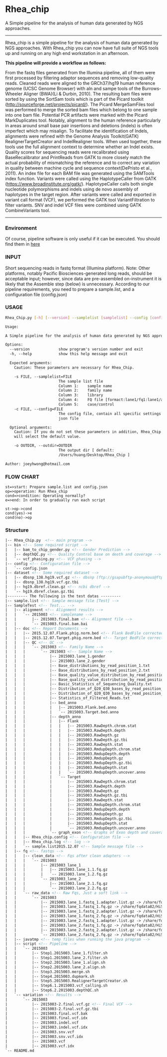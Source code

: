 ﻿# Rhea_chip 
A Simple pipeline for the analysis of human data generated by NGS approaches.



------
Rhea_chip is a simple pipeline for the analysis of human data generated by NGS approaches. With Rhea_chip you can now have full suite of NGS tools up and running on any high end workstation in an afternoon. 

**This pipeline will provide a workflow as follows:**

From the fastq files generated from the Illumina pipeline, all of them were first processed by filtering adaptor sequences and removing low-quality reads. Cleaned reads were aligned to the GRCh37/hg19 human reference genome (UCSC Genome Browser) with aln and sampe tools of the Burrows-Wheeler Aligner (BWA)(Li & Durbin, 2010). The resulting bam files were sorted by using the SortSam tools which is part of the Picard toolkit  (http://sourceforge.net/projects/picard/). The Picard MergeSamFiles tool was performed to merge the sorted bam files which belong to one sample into one bam file. Potential PCR artifacts were marked with the Picard MarkDuplicates tool. Notably, alignment to the human reference particularly in areas around small base pair insertions and deletions (indels) is often imperfect which may misalign. To facilitate the identification of Indels, alignments were refined with the Genome Analysis Toolkit(GATK) RealignerTargetCreator and IndelRealigner tools. When used together, these tools use the full alignment context to determine whether an Indel exists. Quality scores for sequencing reads were recalibrated using BaseRecalibrator and PrintReads from GATK to more closely match the actual probability of mismatching the reference and to correct any variation in quality between machine cycle and sequence context(DePristo et al., 2011). An index file for each BAM file was generated using the SAMTools index function. Variants were called using the HaplotypeCaller from GATK (https://www.broadinstitute.org/gatk/). HaplotypeCaller calls both single nucleotide polymorphisms and indels using de novo assembly of haplotypes in the target region. After variants were called and exported in variant call format (VCF), we performed the GATK tool VariantFiltration to filter variants. SNV and indel VCF files were combined using GATK CombineVariants tool.

------

### Environment

Of course, pipeline software is only useful if it can be executed. You should find them in [here][1]

### INPUT

Short sequencing reads in fastq format (Illumina platform). Note: Other platforms, notably Pacific Biosciences-generated long reads, should be acceptable input; however, since data are pre-assembled on-instrument it is likely that the Assemble step (below) is unnecessary.
According to our pipeline requirements, you need to prepare a sample.list, and a configuration file (config.json)

### USAGE

```bash
Rhea_Chip.py [-h] [--version] --samplelist [samplelist] --config [config.json] [options]
```

```html
Usage: 

A Simple pipeline for the analysis of human data generated by NGS approaches.

Options:
  --version             show program's version number and exit
  -h, --help            show this help message and exit

  Expected arguments:
    Caution: These parameters are necessary for Rhea_Chip.

    -s FILE, --samplelist=FILE
                        The sample list file
                        Column 1:    sample name
                        Column 2:    family name
                        Column 3:    library
                        Column 4:    FQ file [formact:lane1/fq1:lane1/adapter1;lane1/fq2:lane1/adapter2|lane2/fq1:lane2/adapter1;lane2/fq2:lane2/adapter2|...]
                        Column 5:    case/control
    -c FILE, --config=FILE
                        The config file, contain all specific settings in a
                        json file

  Optional arguments:
    Caution: If you do not set these parameters in addition, Rhea_Chip
    will select the default value.

    -o OUTDIR, --outdir=OUTDIR
                        The output dir [ default:
                        /Users/huang/Desktop/Rhea_Chip ]

Author: joeyhwong@hotmail.com
```

### FLOW CHART

```flow
st=>start: Prepare sample.list and config.json
op=>operation: Run Rhea_chip
cond=>condition: Operating normally?
e=>end: In order to gradually run each script

st->op->cond
cond(yes)->e
cond(no)->op
```

### Structure

```html
|-- Rhea_Chip.py  <!-- main program -->
|-- bin <!-- Some required script -->
|   |-- bam_to_chip_gender.py <!-- Gender Prediction -->
|   |-- depthQC.py <!-- Quality Control base on deoth and coverage -->
|   `-- vcf_phasing.py <!-- VCF phasing -->
|-- config <!-- Configuration file -->
|   `-- config.json
|-- dataset <!-- Some required dataset -->
|   |-- dbsnp_138.hg19.vcf.gz <!-- dbsnp (ftp://gsapubftp-anonymous@ftp.broadinstitute.org/bundle/2.8/hg19/dbsnp_138.hg19.vcf.gz) -->
|   |-- dbsnp_138.hg19.vcf.gz.tbi
|   |-- hg19.dbref.clean.gz <!-- ncbi dbref -->
|   `-- hg19.dbref.clean.gz.tbi
|--------- The following is the test datas ---------  
|-- sample.list <!-- Sample message file [Test] -->
|-- SampleTest <!-- Test... -->
|   |-- alignment <!-- Alignment results -->
|   |   `-- 2015003 <!-- samplename -->
|   |       |-- 2015003.final.bam <!-- Alignment file -->
|   |       `-- 2015003.final.bam.bai
|   |-- doc <!-- Report Documents -->
|   |   |-- 2015.12.07.Flank.phig.norm.bed <!-- Flank BedFile corrected -->
|   |   |-- 2015.12.07.Target.phig.norm.bed <!-- Target BedFile corrected -->
|   |   |-- QC <!-- QC -->
|   |   |   `-- 2015003 <!-- Family Name -->
|   |   |       `-- 2015003 <!-- Sample Name -->
|   |   |           |-- 2015003.lane_1.gender
|   |   |           |-- 2015003.lane_2.gender
|   |   |           |-- Base_distributions_by_read_position_1.txt
|   |   |           |-- Base_distributions_by_read_position_2.txt
|   |   |           |-- Base_quality_value_distribution_by_read_position_1.txt
|   |   |           |-- Base_quality_value_distribution_by_read_position_2.txt
|   |   |           |-- Basic_Statistics_of_Sequencing_Quality.txt
|   |   |           |-- Distribution_of_Q20_Q30_bases_by_read_position_1.txt
|   |   |           |-- Distribution_of_Q20_Q30_bases_by_read_position_2.txt
|   |   |           |-- Statistics_of_Filtered_Reads.txt
|   |   |           |-- bed_anno
|   |   |           |   |-- 2015003.Flank.bed.anno
|   |   |           |   `-- 2015003.Target.bed.anno
|   |   |           |-- depth_anno
|   |   |           |   |-- Flank
|   |   |           |   |   |-- 2015003.RawDepth.chrom.stat
|   |   |           |   |   |-- 2015003.RawDepth.depth
|   |   |           |   |   |-- 2015003.RawDepth.gz
|   |   |           |   |   |-- 2015003.RawDepth.gz.tbi
|   |   |           |   |   |-- 2015003.RawDepth.stat
|   |   |           |   |   |-- 2015003.RmdupDepth.chrom.stat
|   |   |           |   |   |-- 2015003.RmdupDepth.depth
|   |   |           |   |   |-- 2015003.RmdupDepth.gz
|   |   |           |   |   |-- 2015003.RmdupDepth.gz.tbi
|   |   |           |   |   |-- 2015003.RmdupDepth.stat
|   |   |           |   |   `-- 2015003.RmdupDepth.uncover.anno
|   |   |           |   `-- Target
|   |   |           |       |-- 2015003.RawDepth.chrom.stat
|   |   |           |       |-- 2015003.RawDepth.depth
|   |   |           |       |-- 2015003.RawDepth.gz
|   |   |           |       |-- 2015003.RawDepth.gz.tbi
|   |   |           |       |-- 2015003.RawDepth.stat
|   |   |           |       |-- 2015003.RmdupDepth.chrom.stat
|   |   |           |       |-- 2015003.RmdupDepth.depth
|   |   |           |       |-- 2015003.RmdupDepth.gz
|   |   |           |       |-- 2015003.RmdupDepth.gz.tbi
|   |   |           |       |-- 2015003.RmdupDepth.stat
|   |   |           |       `-- 2015003.RmdupDepth.uncover.anno
|   |   |           `-- graph_exon <!-- Graphs of Exon depth and coverage -->
|   |   |-- Rhea_chip.config <!-- Configuration file -->
|   |   |-- Rhea_chip.log <!-- log -->
|   |   `-- sample.list2015.12.07 <!-- Sample message file -->
|   |-- fq <!-- fastqs -->
|   |   |-- clean_data <!-- Fqs after clean adapters -->
|   |   |   `-- 2015003
|   |   |       |-- 2015003_lane_1
|   |   |       |   |-- 2015003.lane_1.1.fq.gz
|   |   |       |   `-- 2015003.lane_1.2.fq.gz
|   |   |       `-- 2015003_lane_2
|   |   |           |-- 2015003.lane_2.1.fq.gz
|   |   |           `-- 2015003.lane_2.2.fq.gz
|   |   `-- raw_data <!-- Raw Fqs, Just a soft link -->
|   |       `-- 2015003
|   |           |-- 2015003.lane_1.fastq_1.adapter.list.gz -> /share/fqdata82/HiSeq2500_rapid/F14ZQSQSSJ1554_HUMjboX/JSZLSPEP00000682/150807_I176_FCHYCHKADXX_L1_HUMhgfXQDDAAAPEI-9/1.adapter.list.gz
|   |           |-- 2015003.lane_1.fastq_1.fq.gz -> /share/fqdata82/HiSeq2500_rapid/F14ZQSQSSJ1554_HUMjboX/JSZLSPEP00000682/150807_I176_FCHYCHKADXX_L1_HUMhgfXQDDAAAPEI-9/150807_I176_FCHYCHKADXX_L1_HUMhgfXQDDAAAPEI-9_1.fq.gz
|   |           |-- 2015003.lane_1.fastq_2.adapter.list.gz -> /share/fqdata82/HiSeq2500_rapid/F14ZQSQSSJ1554_HUMjboX/JSZLSPEP00000682/150807_I176_FCHYCHKADXX_L1_HUMhgfXQDDAAAPEI-9/2.adapter.list.gz
|   |           |-- 2015003.lane_1.fastq_2.fq.gz -> /share/fqdata82/HiSeq2500_rapid/F14ZQSQSSJ1554_HUMjboX/JSZLSPEP00000682/150807_I176_FCHYCHKADXX_L1_HUMhgfXQDDAAAPEI-9/150807_I176_FCHYCHKADXX_L1_HUMhgfXQDDAAAPEI-9_2.fq.gz
|   |           |-- 2015003.lane_2.fastq_1.adapter.list.gz -> /share/fqdata82/HiSeq2500_rapid/F14ZQSQSSJ1554_HUMjboX/JSZLSPEP00000682/150807_I176_FCHYCHKADXX_L2_HUMhgfXQDDAAAPEI-9/1.adapter.list.gz
|   |           |-- 2015003.lane_2.fastq_1.fq.gz -> /share/fqdata82/HiSeq2500_rapid/F14ZQSQSSJ1554_HUMjboX/JSZLSPEP00000682/150807_I176_FCHYCHKADXX_L2_HUMhgfXQDDAAAPEI-9/150807_I176_FCHYCHKADXX_L2_HUMhgfXQDDAAAPEI-9_1.fq.gz
|   |           |-- 2015003.lane_2.fastq_2.adapter.list.gz -> /share/fqdata82/HiSeq2500_rapid/F14ZQSQSSJ1554_HUMjboX/JSZLSPEP00000682/150807_I176_FCHYCHKADXX_L2_HUMhgfXQDDAAAPEI-9/2.adapter.list.gz
|   |           `-- 2015003.lane_2.fastq_2.fq.gz -> /share/fqdata82/HiSeq2500_rapid/F14ZQSQSSJ1554_HUMjboX/JSZLSPEP00000682/150807_I176_FCHYCHKADXX_L2_HUMhgfXQDDAAAPEI-9/150807_I176_FCHYCHKADXX_L2_HUMhgfXQDDAAAPEI-9_2.fq.gz
|   |-- javatmp <!-- temp files when running the java program -->
|   |-- script <!-- Pipeline -->
|   |   `-- 2015003
|   |       |-- Step1.2015003.lane_1.filter.sh
|   |       |-- Step1.2015003.lane_2.filter.sh
|   |       |-- Step2.2015003.lane_1.align.sh
|   |       |-- Step2.2015003.lane_2.align.sh
|   |       |-- Step3.2015003.merge.sh
|   |       |-- Step4.2015003.dupmark.sh
|   |       |-- Step5.2015003.RealignerTargetCreator.sh
|   |       |-- Step6.1.2015003.vcf_calling.sh
|   |       |-- Step6.2.2015003.depthQC.sh
|   `-- variation <!-- Results -->
|       `-- 2015003
|           |-- 2015003-2.final.vcf.gz <!-- Final VCF -->
|           |-- 2015003-2.final.vcf.gz.tbi
|           |-- 2015003.final.vcf.bak
|           |-- 2015003.final.vcf.idx
|           |-- 2015003.indel.vcf
|           |-- 2015003.indel.vcf.idx
|           |-- 2015003.snv.vcf
|           |-- 2015003.snv.vcf.idx
|           |-- 2015003.vcf
|           |-- 2015003.vcf.idx
`-- README.md
```


  [1]: ./config/config.json
